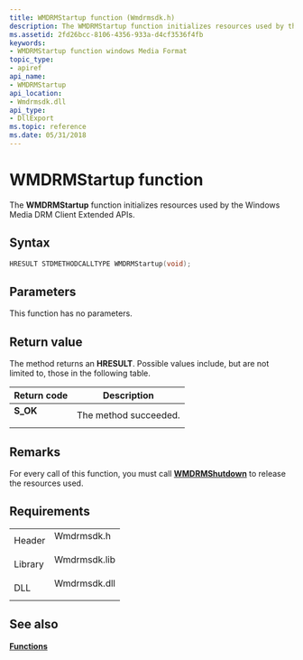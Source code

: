 ```yaml
---
title: WMDRMStartup function (Wmdrmsdk.h)
description: The WMDRMStartup function initializes resources used by the Windows Media DRM Client Extended APIs.
ms.assetid: 2fd26bcc-8106-4356-933a-d4cf3536f4fb
keywords:
- WMDRMStartup function windows Media Format
topic_type:
- apiref
api_name:
- WMDRMStartup
api_location:
- Wmdrmsdk.dll
api_type:
- DllExport
ms.topic: reference
ms.date: 05/31/2018
---
```


# WMDRMStartup function

The **WMDRMStartup** function initializes resources used by the Windows Media DRM Client Extended APIs.

## Syntax


```C++
HRESULT STDMETHODCALLTYPE WMDRMStartup(void);
```



## Parameters

This function has no parameters.

## Return value

The method returns an **HRESULT**. Possible values include, but are not limited to, those in the following table.



| Return code                                                                          | Description                      |
|--------------------------------------------------------------------------------------|----------------------------------|
| <dl> <dt>**S\_OK**</dt> </dl> | The method succeeded.<br/> |



 

## Remarks

For every call of this function, you must call [**WMDRMShutdown**](wmdrmshutdown.md) to release the resources used.

## Requirements



|                    |                                                                                         |
|--------------------|-----------------------------------------------------------------------------------------|
| Header<br/>  | <dl> <dt>Wmdrmsdk.h</dt> </dl>   |
| Library<br/> | <dl> <dt>Wmdrmsdk.lib</dt> </dl> |
| DLL<br/>     | <dl> <dt>Wmdrmsdk.dll</dt> </dl> |



## See also

<dl> <dt>

[**Functions**](drm-functions.md)
</dt> </dl>

 

 





